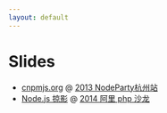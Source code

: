 ```yaml
---
layout: default
---
```


# Slides

* [cnpmjs.org](http://deadhorse.me/slides/cnpmjs.html) @ [2013 NodeParty杭州站](https://github.com/cnodejs/nodeparty/issues/2)
* [Node.js 掠影](http://deadhorse.me/slides/intro-of-node.pdf) @ [2014 阿里 php 沙龙](http://www.lamper.cn/party/view/38)
